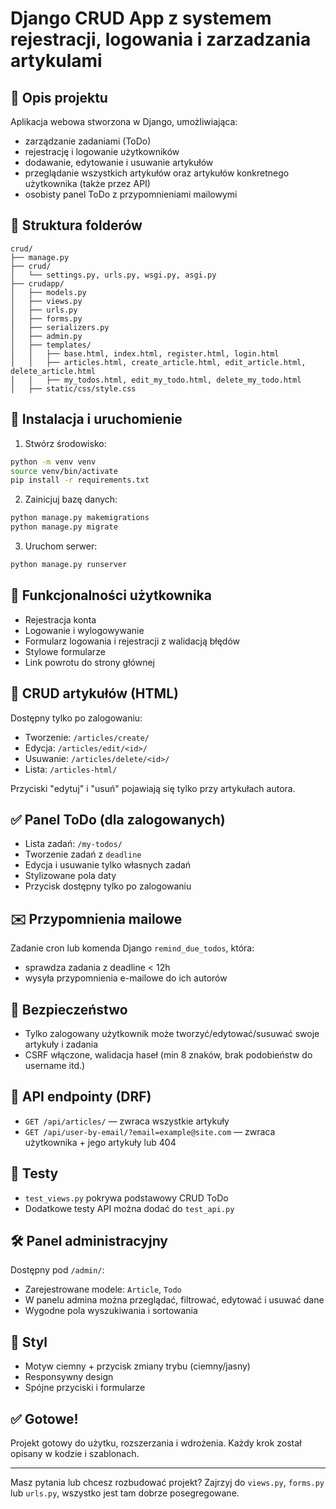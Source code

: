 # Django CRUD App z systemem rejestracji, logowania i zarzadzania artykulami

## 📌 Opis projektu

Aplikacja webowa stworzona w Django, umożliwiająca:

* zarządzanie zadaniami (ToDo)
* rejestrację i logowanie użytkowników
* dodawanie, edytowanie i usuwanie artykułów
* przeglądanie wszystkich artykułów oraz artykułów konkretnego użytkownika (także przez API)
* osobisty panel ToDo z przypomnieniami mailowymi

## 📁 Struktura folderów

```
crud/
├── manage.py
├── crud/
│   └── settings.py, urls.py, wsgi.py, asgi.py
├── crudapp/
│   ├── models.py
│   ├── views.py
│   ├── urls.py
│   ├── forms.py
│   ├── serializers.py
│   ├── admin.py
│   ├── templates/
│   │   ├── base.html, index.html, register.html, login.html
│   │   ├── articles.html, create_article.html, edit_article.html, delete_article.html
│   │   ├── my_todos.html, edit_my_todo.html, delete_my_todo.html
│   ├── static/css/style.css
```

## 🚀 Instalacja i uruchomienie

1. Stwórz środowisko:

```bash
python -m venv venv
source venv/bin/activate
pip install -r requirements.txt
```

2. Zainicjuj bazę danych:

```bash
python manage.py makemigrations
python manage.py migrate
```

3. Uruchom serwer:

```bash
python manage.py runserver
```

## 👤 Funkcjonalności użytkownika

* Rejestracja konta
* Logowanie i wylogowywanie
* Formularz logowania i rejestracji z walidacją błędów
* Stylowe formularze
* Link powrotu do strony głównej

## 📝 CRUD artykułów (HTML)

Dostępny tylko po zalogowaniu:

* Tworzenie: `/articles/create/`
* Edycja: `/articles/edit/<id>/`
* Usuwanie: `/articles/delete/<id>/`
* Lista: `/articles-html/`

Przyciski "edytuj" i "usuń" pojawiają się tylko przy artykułach autora.

## ✅ Panel ToDo (dla zalogowanych)

* Lista zadań: `/my-todos/`
* Tworzenie zadań z `deadline`
* Edycja i usuwanie tylko własnych zadań
* Stylizowane pola daty
* Przycisk dostępny tylko po zalogowaniu

## ✉️ Przypomnienia mailowe

Zadanie cron lub komenda Django `remind_due_todos`, która:

* sprawdza zadania z deadline < 12h
* wysyła przypomnienia e-mailowe do ich autorów

## 🔐 Bezpieczeństwo

* Tylko zalogowany użytkownik może tworzyć/edytować/susuwać swoje artykuły i zadania
* CSRF włączone, walidacja haseł (min 8 znaków, brak podobieństw do username itd.)

## 🔗 API endpointy (DRF)

* `GET /api/articles/` — zwraca wszystkie artykuły
* `GET /api/user-by-email/?email=example@site.com` — zwraca użytkownika + jego artykuły lub 404

## 🧪 Testy

* `test_views.py` pokrywa podstawowy CRUD ToDo
* Dodatkowe testy API można dodać do `test_api.py`

## 🛠️ Panel administracyjny

Dostępny pod `/admin/`:

* Zarejestrowane modele: `Article`, `Todo`
* W panelu admina można przeglądać, filtrować, edytować i usuwać dane
* Wygodne pola wyszukiwania i sortowania

## 🎨 Styl

* Motyw ciemny + przycisk zmiany trybu (ciemny/jasny)
* Responsywny design
* Spójne przyciski i formularze

## ✅ Gotowe!

Projekt gotowy do użytku, rozszerzania i wdrożenia. Każdy krok został opisany w kodzie i szablonach.

---

Masz pytania lub chcesz rozbudować projekt? Zajrzyj do `views.py`, `forms.py` lub `urls.py`, wszystko jest tam dobrze posegregowane.